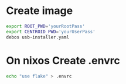 # Create image

```bash
export ROOT_PWD='yourRootPass'
export CENTROID_PWD='yourUserPass'
debos usb-installer.yaml
```

# On nixos Create .envrc

```bash
echo "use flake" > .envrc
```